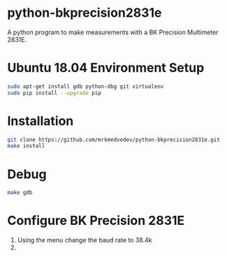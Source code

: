 # python-bkprecision2831e
A python program to make measurements with a BK Precision Multimeter 2831E.

# Ubuntu 18.04 Environment Setup
```bash
sudo apt-get install gdb python-dbg git virtualenv
sudo pip install --upgrade pip
```

# Installation
```bash
git clone https://github.com/mrkmedvedev/python-bkprecision2831e.git
make install
```

# Debug
```bash
make gdb
```

# Configure BK Precision 2831E
1. Using the menu change the baud rate to 38.4k
2. 
